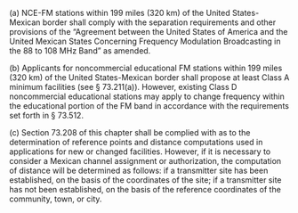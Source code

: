 (a) NCE-FM stations within 199 miles (320 km) of the United States-Mexican border shall comply with the separation requirements and other provisions of the “Agreement between the United States of America and the United Mexican States Concerning Frequency Modulation Broadcasting in the 88 to 108 MHz Band” as amended.
              

(b) Applicants for noncommercial educational FM stations within 199 miles (320 km) of the United States-Mexican border shall propose at least Class A minimum facilities (see § 73.211(a)). However, existing Class D noncommercial educational stations may apply to change frequency within the educational portion of the FM band in accordance with the requirements set forth in § 73.512.

(c) Section 73.208 of this chapter shall be complied with as to the determination of reference points and distance computations used in applications for new or changed facilities. However, if it is necessary to consider a Mexican channel assignment or authorization, the computation of distance will be determined as follows: if a transmitter site has been established, on the basis of the coordinates of the site; if a transmitter site has not been established, on the basis of the reference coordinates of the community, town, or city.

